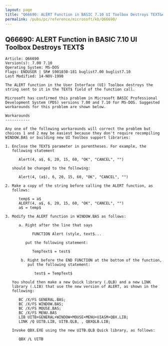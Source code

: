 ```yaml
---
layout: page
title: "Q66690: ALERT Function in BASIC 7.10 UI Toolbox Destroys TEXT&#36;"
permalink: /pubs/pc/reference/microsoft/kb/Q66690/
---
```


## Q66690: ALERT Function in BASIC 7.10 UI Toolbox Destroys TEXT&#36;

	Article: Q66690
	Version(s): 7.00 7.10
	Operating System: MS-DOS
	Flags: ENDUSER | SR# S901030-181 buglist7.00 buglist7.10
	Last Modified: 14-NOV-1990
	
	The ALERT function in the User Interface (UI) Toolbox destroys the
	string sent to it in the TEXT$ field of the function call.
	
	Microsoft has confirmed this problem in Microsoft BASIC Professional
	Development System (PDS) versions 7.00 and 7.10 for MS-DOS. Suggested
	workarounds for this problem are shown below.
	
	Workarounds
	-----------
	
	Any one of the following workarounds will correct the problem but
	choices 1 and 2 may be easiest because they don't require recompiling
	WINDOW.BAS or building new UI Toolbox support libraries:
	
	1. Enclose the TEXT$ parameter in parentheses. For example, the
	   following statement
	
	      Alert(4, a$, 6, 20, 15, 60, "OK", "CANCEL", "")
	
	   should be changed to the following:
	
	      Alert(4, (a$), 6, 20, 15, 60, "OK", "CANCEL", "")
	
	2. Make a copy of the string before calling the ALERT function, as
	   follows:
	
	      temp$ = a$
	      ALERT(4, a$, 6, 20, 15, 60, "OK", "CANCEL", "")
	      a$ = temp$
	
	3. Modify the ALERT function in WINDOW.BAS as follows:
	
	      a. Right after the line that says
	
	            FUNCTION Alert (style, text$...
	
	         put the following statement:
	
	            TempText$ = test$
	
	       b. Right before the END FUNCTION at the bottom of the function,
	          put the following statement:
	
	             test$ = TempText$
	
	   You should then make a new Quick library (.QLB) and a new LINK
	   library (.LIB) that use the new version of ALERT, as shown in the
	   following:
	
	      BC /X/FS GENERAL.BAS;
	      BC /X/FS WINDOW.BAS;
	      BC /X/FS MOUSE.BAS;
	      BC /X/FS MENU.BAS
	      LIB UITB+GENERAL+WINDOW+MOUSE+MENU+UIASM+QBX.LIB;
	      LINK /Q UITB.LIB, UITB.QLB, , QBXQLB.LIB;
	
	   Invoke QBX.EXE using the new UITB.QLB Quick library, as follows:
	
	      QBX /L UITB
